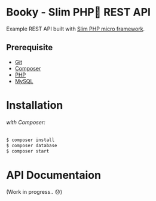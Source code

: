 # Booky - Slim PHP:elephant: REST API

Example REST API built with [Slim PHP micro framework](http://www.slimframework.com/).

## Prerequisite

- [Git](https://git-scm.com/downloads)
- [Composer](https://getcomposer.org/download/)
- [PHP](https://www.php.net/downloads)
- [MySQL](https://www.mysql.com/downloads/)

# Installation

###### with Composer:

```bash
$ composer install
$ composer database
$ composer start
```

# API Documentaion

(Work in progress.. :disappointed:)
